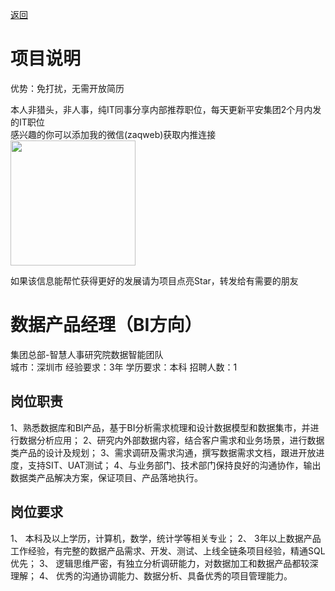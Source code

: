 [返回](../../)

# 项目说明

优势：免打扰，无需开放简历

本人非猎头，非人事，纯IT同事分享内部推荐职位，每天更新平安集团2个月内发的IT职位  
感兴趣的你可以添加我的微信(zaqweb)获取内推连接  
<img src="https://github.com/zaqweb/PA-IT-JOBS/blob/master/WechatICode.jpeg"  height="200" width="200">

如果该信息能帮忙获得更好的发展请为项目点亮Star，转发给有需要的朋友

# 数据产品经理（BI方向）
集团总部-智慧人事研究院数据智能团队  
城市：深圳市 经验要求：3年 学历要求：本科  招聘人数：1

## 岗位职责
1、熟悉数据库和BI产品，基于BI分析需求梳理和设计数据模型和数据集市，并进行数据分析应用；
2、研究内外部数据内容，结合客户需求和业务场景，进行数据类产品的设计及规划；
3、需求调研及需求沟通，撰写数据需求文档，跟进开放进度，支持SIT、UAT测试；
4、与业务部门、技术部门保持良好的沟通协作，输出数据类产品解决方案，保证项目、产品落地执行。

## 岗位要求
1、	本科及以上学历，计算机，数学，统计学等相关专业；
2、	3年以上数据产品工作经验，有完整的数据产品需求、开发、测试、上线全链条项目经验，精通SQL优先；
3、	逻辑思维严密，有独立分析调研能力，对数据加工和数据产品都较深理解；
4、	优秀的沟通协调能力、数据分析、具备优秀的项目管理能力。




